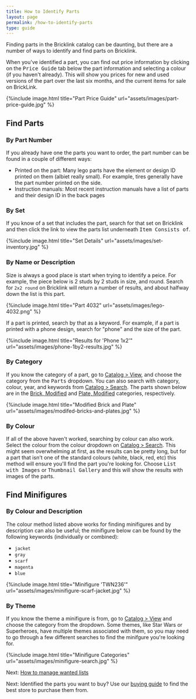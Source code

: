 ```yaml
---
title: How to Identify Parts
layout: page
permalink: /how-to-identify-parts
type: guide
---
```


Finding parts in the Bricklink catalog can be daunting, but there are a number of ways to identify and find parts on Bricklink.

<div class="alert alert-warning"> 
When you've identified a part, you can find out price information by clicking on the <kbd>Price Guide</kbd> tab below the part information and selecting a colour (if you haven't already). This will show you prices for new and used versions of the part over the last six months, and the current items for sale on BrickLink.
</div>

{%include image.html
    title="Part Price Guide"
    url="assets/images/part-price-guide.jpg"
%}

## Find Parts

### By Part Number

If you already have one the parts you want to order, the part number can be found in a couple of different ways:

- Printed on the part: Many lego parts have the element or design ID printed on them (albiet really small). For example, tires generally have the part number printed on the side.
- Instruction manuals: Most recent instruction manuals have a list of parts and their design ID in the back pages

### By Set

If you know of a set that includes the part, search for that set on Bricklink and then click the link to view the parts list underneath <kbd>Item Consists of</kbd>.

{%include image.html
    title="Set Details"
    url="assets/images/set-inventory.jpg"
%}

### By Name or Description

Size is always a good place is start when trying to identify a peice. For example, the piece below is 2 studs by 2 studs in size, and round. Search for `2x2 round` on Bricklink will return a number of results, and about halfway down the list is this part.

{%include image.html
    title="Part 4032"
    url="assets/images/lego-4032.png"
%}

If a part is printed, search by that as a keyword. For example, if a part is printed with a phone design, search for "phone" and the size of the part.

{%include image.html
    title="Results for 'Phone 1x2'"
    url="assets/images/phone-1by2-results.jpg"
%}

### By Category

If you know the category of a part, go to [Catalog > View](http://www.bricklink.com/catalog.asp), and choose the category from the <kbd>Parts</kbd> dropdown. You can also search with category, colour, year, and keywords from [Catalog > Search](http://www.bricklink.com/catalogSearch.asp). The parts shown below are in the [Brick, Modified](http://www.bricklink.com/catalogList.asp?catID=7) and [Plate, Modified](http://www.bricklink.com/catalogList.asp?catType=P&catID=27) categories, respectively.

{%include image.html
    title="Modified Brick and Plate"
    url="assets/images/modifed-bricks-and-plates.jpg"
%}

### By Colour

If all of the above haven't worked, searching by colour can also work. Select the colour from the colour dropdown on [Catalog > Search](http://www.bricklink.com/catalogSearch.asp). This might seem overwhelming at first, as the results can be pretty long, but for a part that isn't one of the standard colours (white, black, red, etc) this method will ensure you'll find the part you're looking for. Choose <kbd>List with Images</kbd> or <kbd>Thumbnail Gallery</kbd> and this will show the results with images of the parts.

## Find Minifigures

### By Colour and Description

The colour method listed above works for finding minifigures and by description can also be useful; the minifigure below can be found by the following keywords (individually or combined):

- `jacket`
- `gray`
- `scarf`
- `magenta`
- `blue`

{%include image.html
    title="Minifigure 'TWN236'"
    url="assets/images/minifigure-scarf-jacket.jpg"
%}

### By Theme

If you know the theme a minifigure is from, go to [Catalog > View](http://www.bricklink.com/catalog.asp) and choose the category from the dropdown. Some themes, like Star Wars or Superheroes, have multiple themes associated with them, so you may need to go through a few different searches to find the minifgure you're looking for.

{%include image.html
    title="Minifigure Categories"
    url="assets/images/minifigure-search.jpg"
%}

<span class="label label-next">Next:</span> <a href="wanted-lists">How to manage wanted lists</a>

<span class="label label-next">Next:</span> Identified the parts you want to buy? Use our <a href="find-store-with-the-most-parts-wanted-list">buying guide</a> to find the best store to purchase them from.
